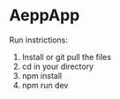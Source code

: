 # AeppApp
Run instrictions:
1) Install or git pull the files
2) cd in your directory
3) npm install
4) npm run dev
